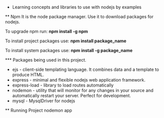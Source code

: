 * Learning concepts and libraries to use with nodejs by examples

** Npm 
It is the node package manager. Use it to download packages for nodejs.

To upgrade npm run: **npm install -g npm**

To install project packages use: **npm install package_name**

To install system packages use: **npm install -g package_name**


*** Packages being used in this project.
- ejs - client-side templating language. It combines data and a template to produce HTML.
- express - minimal and flexible nodejs web application framework.
- express-load - library to load routes automatically
- nodemon - utility that will monitor for any changes in your source and automatically restart your server. Perfect for development.
- mysql - MysqlDriver for nodejs 


** Running Project
nodemon app